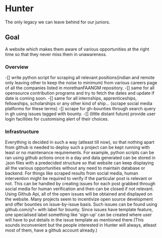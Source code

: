 # Hunter
The only legacy we can leave behind for our juniors.

## Goal
A website which makes them aware of various opportunities at the right time so that they never miss them in unawareness.

### Overview
-[] write python script for scraping all relevant positions(indian and remote only leaving other to keep the noise to minimum) from various careers page of all the companies listed in morethanFAANGM repository.
-[] same for all opensource contribution programs and try to fetch the dates and update if date is coming soon.
-[] same for all internships, apprenticeships, fellowships, scholarships or any other kind of ship... (scrape social media platforms for these terms)
-[] scrape for gh-bounties through search query in gh using issues tagged with bounty.
-[] (little distant future) provide user login facilities for customising alert of their choices.

### Infrastructure
Everything is decided in such a way (atleast till now), so that nothing apart from github is needed to deploy such a project can be kept running with least or no maintenance requirements.
For example, python scripts can be ran using github actions once in a day and data generated can be stored in .json files with a predecided structure so that website can keep displaying all the various opportunities without any need to maintain database or backend.
For things like scraped results from social media, human intervention might be required to verify if the particular post is relevant or not. This can be handled by creating issues for each post grabbed through social media for human verification and then can be closed if not relevant. Using Github Api, all of the open issues will be obtained and displayed on the website.
Many projects seem to incentivize open source development and offer bounties on issue-by-issue basis. Such issues can be found using github.com/q?= with label for bounty.
Since issues have template feature, one specialised label something like 'sign-up' can be created where user will have to put details in the issue template as mentioned there.(This sounds inconvenient but the people interested in Hunter will always, atleast most of them, have a github account already.)
